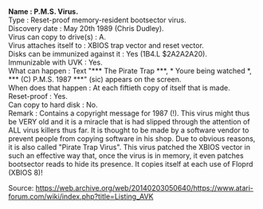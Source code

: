 **Name : P.M.S. Virus.**<br>
Type : Reset-proof memory-resident bootsector virus.<br>
Discovery date : May 20th 1989 (Chris Dudley).<br>
Virus can copy to drive(s) : A.<br>
Virus attaches itself to : XBIOS trap vector and reset vector.<br>
Disks can be immunized against it : Yes (1B4.L $2A2A2A20).<br>
Immunizable with UVK : Yes.<br>
What can happen : Text "\*\*\* The Pirate Trap \*\*\*,  \*  Youre being watched \*, \*\*\* (C) P.M.S. 1987 \*\*\*" (sic) appears on the screen.<br>
When does that happen : At each fiftieth copy of itself that is made.<br>
Reset-proof : Yes.<br>
Can copy to hard disk : No.<br>
Remark :  Contains a copyright message for 1987 (!). This  virus  might thus be VERY old and it is a miracle that is had slipped through the attention of ALL virus killers thus far. It is thought to be made by a software vendor to prevent people from copying software in his shop.  Due to obvious reasons, it is also called "Pirate Trap Virus".  This virus patched the XBIOS vector in such an effective way that, once the virus is in memory, it even patches bootsector reads to hide its presence.  It copies itself at each use of Floprd (XBIOS 8)!<br>


Source: https://web.archive.org/web/20140203050640/https://www.atari-forum.com/wiki/index.php?title=Listing_AVK
